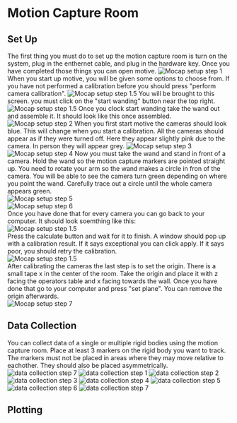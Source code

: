 # Motion Capture Room

## Set Up
The first thing you must do to set up the motion capture room is turn on the system, plug in the enthernet cable, and plug in the hardware key. Once you have completed those things you can open motive.
![Mocap setup step 1](Images/mocap_setup1.jpg) 
When you start up motive, you will be given some options to choose from. If you have not performed a calibration before you should press "perform camera calibration". 
![Mocap setup step 1.5](Images/calibration1.png) 
You will be brought to this screen. you must click on the "start wanding" button near the top right.
![Mocap setup step 1.5](Images/calibration2.png) 
Once you clock start wanding take the wand out and assemble it. It should look like this once assembled.
![Mocap setup step 2](Images/mocap_setup2.jpg)
When you first start motive the cameras should look blue. This will change when you start a calibration. All the cameras should appear as if they were turned off. Here they appear slightly pink due to the camera. In person they will appear grey.
![Mocap setup step 3](Images/mocap_setup3.jpg)
![Mocap setup step 4](Images/mocap_setup4.jpg)
Now you must take the wand and stand in front of a camera. Hold the wand so the motion capture markers are pointed straight up. You need to rotate your arm so the wand makes a circle in fron of the camera. You will be able to see the camera turn green depending on where you point the wand. Carefully trace out a circle until the whole camera appears green.  
![Mocap setup step 5](Images/mocap_setup5.jpg)  
![Mocap setup step 6](Images/mocap_setup6.jpg)     
Once you have done that for every camera you can go back to your computer. It should look soemthing like this:  
![Mocap setup step 1.5](Images/calibration3.png)   
Press the calculate button and wait for it to finish. A window should pop up with a calibration result. If it says exceptional you can click apply. If it says poor, you should retry the calibration.  
![Mocap setup step 1.5](Images/calibration4.png)  
After calibrating the cameras the last step is to set the origin. There is a small tape x in the center of the room. Take the origin and place it with z facing the operators table and x facing towards the wall. Once you have done that go to your computer and press "set plane". You can remove the origin afterwards.  
![Mocap setup step 7](Images/mocap_setup7.jpg)
## Data Collection
You can collect data of a single or multiple rigid bodies using the motion capture room. Place at least 3 markers on the rigid body you want to track. The markers must not be placed in areas where they may move relative to eachother. They should also be placed asymmetrically. 
![data collection step 7](Images/crazyflie_with_markers.jpg)
![data collection step 1](Images/data_collection1.png)
![data collection step 2](Images/data_collection2.png)
![data collection step 3](Images/data_collection3.png)
![data collection step 4](Images/data_collection4.png)
![data collection step 5](Images/data_collection5.png)
![data collection step 6](Images/data_collection6.png)
![data collection step 7](Images/data_collection7.png)
## Plotting